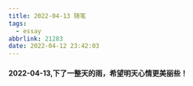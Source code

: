 ```yaml
---
title: 2022-04-13 随笔
tags:
  - essay
abbrlink: 21283
date: 2022-04-12 23:42:03
---
```


#### 2022-04-13,下了一整天的雨，希望明天心情更美丽些！
